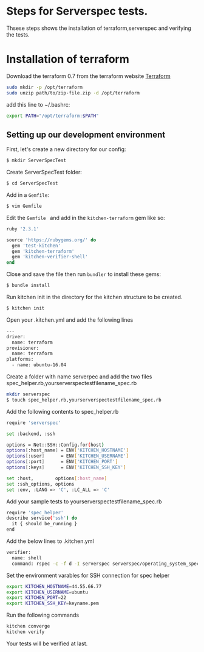 # Steps for Serverspec tests.
Thsese steps shows the installation of terraform,serverspec and verifying the tests.

#  Installation of terraform 
Download the terraform 0.7 from the terraform website
[Terraform]( https://releases.hashicorp.com/terraform/0.7.13/terraform_0.7.13_linux_amd64.zip)

```bash
sudo mkdir -p /opt/terraform
sudo unzip path/to/zip-file.zip -d /opt/terraform
```
 add this line to ~/.bashrc:
 
 ```bash
export PATH="/opt/terraform:$PATH"
```

## Setting up our development environment

First, let's create a new directory for our config:

```bash
$ mkdir ServerSpecTest
```

Create ServerSpecTest folder:

```bash
$ cd ServerSpecTest
```


Add in a `Gemfile`:

```bash
$ vim Gemfile
```

Edit the `Gemfile ` and add in the `kitchen-terraform` gem like so:

```ruby
ruby '2.3.1'

source 'https://rubygems.org/' do
  gem 'test-kitchen'
  gem 'kitchen-terraform'
  gem 'kitchen-verifier-shell'
end
```

Close and save the file then run `bundler` to install these gems:

```bash
$ bundle install
```

Run kitchen init in the directory for the kitchen structure to be created.
```bash
$ kitchen init
```
Open your .kitchen.yml and add the following lines
```bash
---
driver:
  name: terraform
provisioner:
  name: terraform
platforms:
  - name: ubuntu-16.04
```

Create a folder with name serverpec and add the two files spec_helper.rb,yourserverspectestfilename_spec.rb

```bash
mkdir serverspec
$ touch spec_helper.rb,yourserverspectestfilename_spec.rb
```

Add the following contents to spec_helper.rb
```bash
require 'serverspec'

set :backend, :ssh

options = Net::SSH::Config.for(host)
options[:host_name] = ENV['KITCHEN_HOSTNAME']
options[:user]      = ENV['KITCHEN_USERNAME']
options[:port]      = ENV['KITCHEN_PORT']
options[:keys]      = ENV['KITCHEN_SSH_KEY']

set :host,        options[:host_name]
set :ssh_options, options
set :env, :LANG => 'C', :LC_ALL => 'C'
```

Add your sample tests to yourserverspectestfilename_spec.rb
```bash
require 'spec_helper'
describe service('ssh') do
  it { should be_running }
end
```

Add the below lines to .kitchen.yml
```bash
verifier:
  name: shell
  command: rspec -c -f d -I serverspec serverspec/operating_system_spec.rb
```
Set the environment varables for SSH connection for spec helper
```bash
export KITCHEN_HOSTNAME=44.55.66.77
export KITCHEN_USERNAME=ubuntu
export KITCHEN_PORT=22
export KITCHEN_SSH_KEY=keyname.pem
```

Run the following commands
```bash
kitchen converge
kitchen verify
```

Your tests will be verified at last.

